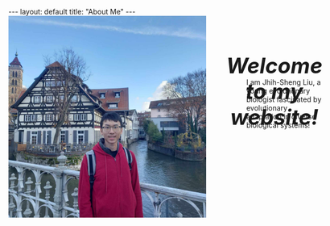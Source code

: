 <div style="height: 1em;"></div>---
layout: default
title: "About Me"
---

<style>
h1 {font-weight: bold !important; 
    font-size: 42px !important}
</style>   

<div style="display: flex;">

<img src="/assets/photo1.jpeg" width="600" height="400"/>
<div style="padding-left: 40px; width: 800px">
<div style="height: 1em;"></div>

<div style="height: 50px;">
<h1 style="text-align: center; font-style: italic;">Welcome to my website!</h1>
</div>


<div style="padding-left: 40px;">
I am Jhih-Sheng Liu, a young evolutionary biologist fascinated by evolutionary adaptation in diverse biological systems!

</div>

</div>

</div>






